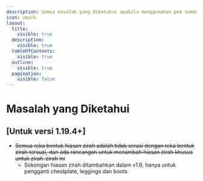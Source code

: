 ```yaml
---
description: Semua masalah yang diketahui apabila menggunakan pek sumber Busana Melayu
icon: xmark
layout:
  title:
    visible: true
  description:
    visible: true
  tableOfContents:
    visible: true
  outline:
    visible: true
  pagination:
    visible: false
---
```


# Masalah yang Diketahui

## \[Untuk versi 1.19.4+]

* ~~Semua reka bentuk hiasan zirah adalah tidak serasi dengan reka bentuk zirah tersuai, dan ada rancangan untuk menambah hiasan zirah khusus untuk zirah-zirah ini~~
  * Sokongan hiasan zirah ditambahkan dalam v1.6, hanya untuk pengganti chestplate, leggings dan boots


